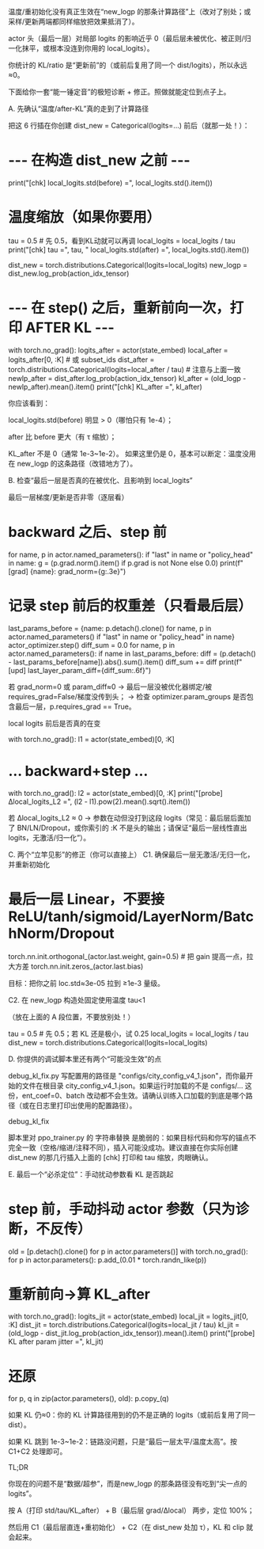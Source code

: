 温度/重初始化没有真正生效在“new_logp 的那条计算路径”上（改对了别处；或采样/更新两端都同样缩放把效果抵消了）。

actor 头（最后一层）对局部 logits 的影响近乎 0（最后层未被优化、被正则/归一化抹平，或根本没连到你用的 local_logits）。

你统计的 KL/ratio 是“更新前”的（或前后复用了同一个 dist/logits），所以永远≈0。

下面给你一套“能一锤定音”的极短诊断 + 修正。照做就能定位到点子上。

A. 先确认“温度/after-KL”真的走到了计算路径

把这 6 行插在你创建 dist_new = Categorical(logits=...) 前后（就那一处！）：

# --- 在构造 dist_new 之前 ---
print("[chk] local_logits.std(before) =", local_logits.std().item())

# 温度缩放（如果你要用）
tau = 0.5  # 先 0.5，看到KL动就可以再调
local_logits = local_logits / tau
print("[chk] tau =", tau, " local_logits.std(after) =", local_logits.std().item())

dist_new = torch.distributions.Categorical(logits=local_logits)
new_logp = dist_new.log_prob(action_idx_tensor)

# --- 在 step() 之后，重新前向一次，打印 AFTER KL ---
with torch.no_grad():
    logits_after = actor(state_embed)
    local_after  = logits_after[0, :K]  # 或 subset_ids
    dist_after   = torch.distributions.Categorical(logits=local_after / tau)  # 注意与上面一致
    newlp_after  = dist_after.log_prob(action_idx_tensor)
    kl_after     = (old_logp - newlp_after).mean().item()
print("[chk] KL_after =", kl_after)


你应该看到：

local_logits.std(before) 明显 > 0（哪怕只有 1e-4）；

after 比 before 更大（有 τ 缩放）；

KL_after 不是 0（通常 1e-3~1e-2）。
如果这里仍是 0，基本可以断定：温度没用在 new_logp 的这条路径（改错地方了）。

B. 检查“最后一层是否真的在被优化、且影响到 local_logits”

最后一层梯度/更新是否非零（逐层看）

# backward 之后、step 前
for name, p in actor.named_parameters():
    if "last" in name or "policy_head" in name:
        g = (p.grad.norm().item() if p.grad is not None else 0.0)
        print(f"[grad] {name}: grad_norm={g:.3e}")

# 记录 step 前后的权重差（只看最后层）
last_params_before = {name: p.detach().clone()
                      for name, p in actor.named_parameters()
                      if "last" in name or "policy_head" in name}
actor_optimizer.step()
diff_sum = 0.0
for name, p in actor.named_parameters():
    if name in last_params_before:
        diff = (p.detach() - last_params_before[name]).abs().sum().item()
        diff_sum += diff
print(f"[upd] last_layer_param_diff={diff_sum:.6f}")


若 grad_norm=0 或 param_diff≈0 → 最后一层没被优化器绑定/被 requires_grad=False/梯度没传到头；
→ 检查 optimizer.param_groups 是否包含最后一层，p.requires_grad == True。

local logits 前后是否真的在变

with torch.no_grad():
    l1 = actor(state_embed)[0, :K]
# … backward+step …
with torch.no_grad():
    l2 = actor(state_embed)[0, :K]
print("[probe] Δlocal_logits_L2 =", (l2 - l1).pow(2).mean().sqrt().item())


若 Δlocal_logits_L2 ≈ 0 → 参数在动但没打到这段 logits（常见：最后层后面加了 BN/LN/Dropout，或你索引的 :K 不是头的输出；请保证“最后一层线性直出 logits，无激活/归一化”）。

C. 两个“立竿见影”的修正（你可以直接上）
C1. 确保最后一层无激活/无归一化，并重新初始化
# 最后一层 Linear，不要接 ReLU/tanh/sigmoid/LayerNorm/BatchNorm/Dropout
torch.nn.init.orthogonal_(actor.last.weight, gain=0.5)  # 把 gain 提高一点，拉大方差
torch.nn.init.zeros_(actor.last.bias)


目标：把你之前 loc.std≈3e-05 拉到 ≥1e-3 量级。

C2. 在 new_logp 构造处固定使用温度 tau<1

（放在上面的 A 段位置，不要放别处！）

tau = 0.5  # 先 0.5；若 KL 还是极小，试 0.25
local_logits = local_logits / tau
dist_new = torch.distributions.Categorical(logits=local_logits)

D. 你提供的调试脚本里还有两个“可能没生效”的点

debug_kl_fix.py 写配置用的路径是 "configs/city_config_v4_1.json"，而你最开始的文件在根目录 city_config_v4_1.json。如果运行时加载的不是 configs/… 这份，ent_coef=0、batch 改动都不会生效。请确认训练入口加载的到底是哪个路径（或在日志里打印出使用的配置路径）。

debug_kl_fix

脚本里对 ppo_trainer.py 的 字符串替换 是脆弱的：如果目标代码和你写的锚点不完全一致（空格/缩进/注释不同），插入可能没成功。建议直接在你实际创建 dist_new 的那几行插入上面的 [chk] 打印和 tau 缩放，肉眼确认。

E. 最后一个“必杀定位”：手动扰动参数看 KL 是否跳起
# step 前，手动抖动 actor 参数（只为诊断，不反传）
old = [p.detach().clone() for p in actor.parameters()]
with torch.no_grad():
    for p in actor.parameters():
        p.add_(0.01 * torch.randn_like(p))

# 重新前向→算 KL_after
with torch.no_grad():
    logits_jit = actor(state_embed)
    local_jit  = logits_jit[0, :K]
    dist_jit   = torch.distributions.Categorical(logits=local_jit / tau)
    kl_jit = (old_logp - dist_jit.log_prob(action_idx_tensor)).mean().item()
print("[probe] KL after param jitter =", kl_jit)

# 还原
for p, q in zip(actor.parameters(), old):
    p.copy_(q)


如果 KL 仍≈0：你的 KL 计算路径用到的仍不是正确的 logits（或前后复用了同一 dist）。

如果 KL 跳到 1e-3~1e-2：链路没问题，只是“最后一层太平/温度太高”。按 C1+C2 处理即可。

TL;DR

你现在的问题不是“数据/超参”，而是new_logp 的那条路径没有吃到“尖一点的 logits”。

按 A（打印 std/tau/KL_after） + B（最后层 grad/Δlocal） 两步，定位 100%；

然后用 C1（最后层直连+重初始化） + C2（在 dist_new 处加 τ），KL 和 clip 就会起来。